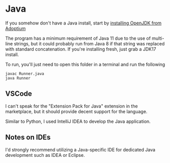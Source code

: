 # Java
If you somehow don't have a Java install, start by [installing OpenJDK from Adoptium](https://adoptium.net/)

The program has a minimum requirement of Java 11 due to the use of multi-line strings, but it could probably run from Java 8 if that string was replaced with standard concatenation. If you're installing fresh, just grab a JDK17 install.

To run, you'll just need to open this folder in a terminal and run the following

```
javac Runner.java
java Runner
```

## VSCode
I can't speak for the "Extension Pack for Java" extension in the marketplace, but it should provide decent support for the language. 

Similar to Python, I used IntelliJ IDEA to develop the Java application.

## Notes on IDEs

I'd strongly recommend utilizing a Java-specific IDE for dedicated Java development such as IDEA or Eclipse. 